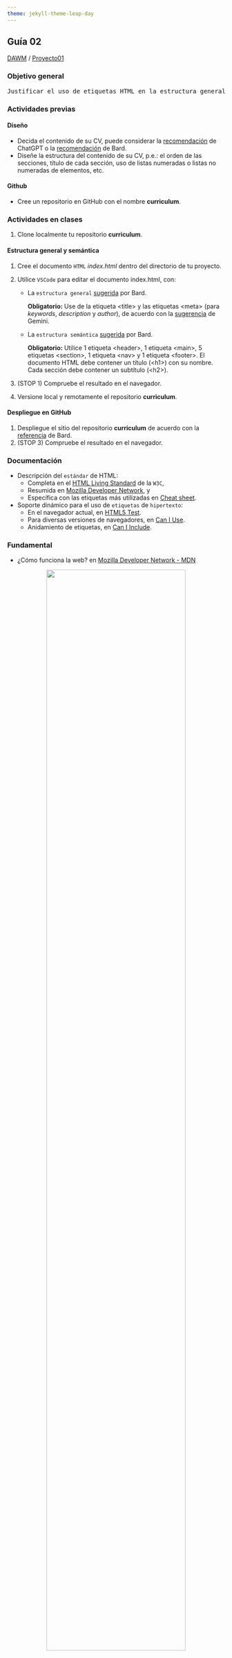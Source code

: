 ```yaml
---
theme: jekyll-theme-leap-day
---
```


## Guía 02

[DAWM](/DAWM/) / [Proyecto01](/DAWM/proyectos/2024/proyecto01)

<link href="styles/mystyle.css" rel="stylesheet" />

### Objetivo general

<pre class="objective">
Justificar el uso de etiquetas HTML en la estructura general y de etiquetas semánticas mediante el desarrollo de un currículum vitae digital para la presentación de información profesional de manera organizada y accesible en línea.
</pre>

### Actividades previas

#### Diseño

* Decida el contenido de su CV, puede considerar la [recomendación](chatgpt/guia02-recomendacion01.png) de ChatGPT o la [recomendación](bard/guia02-bard01.pdf) de Bard.
* Diseñe la estructura del contenido de su CV, p.e.: el orden de las secciones, título de cada sección, uso de listas numeradas o listas no numeradas de elementos, etc.

#### Github

* Cree un repositorio en GitHub con el nombre **curriculum**.

### Actividades en clases

1. Clone localmente tu repositorio **curriculum**. 

#### Estructura general y semántica

1. Cree el documento `HTML` _index.html_ dentro del directorio de tu proyecto.
2. Utilice `VSCode` para editar el documento index.html, con:

    - La `estructura general` [sugerida](bard/guia02-bard02.pdf) por Bard. 

      **Obligatorio:** Use de la etiqueta &lt;title&gt; y las etiquetas &lt;meta&gt; (para _keywords_, _description_ y _author_), de acuerdo con la [sugerencia](gemini/guia02-gemini01.pdf) de Gemini.
    
    - La `estructura semántica` [sugerida](bard/guia02-bard03.pdf) por Bard.

      **Obligatorio:** Utilice 1 etiqueta &lt;header&gt;, 1 etiqueta &lt;main&gt;, 5 etiquetas &lt;section&gt;, 1 etiqueta &lt;nav&gt; y 1 etiqueta &lt;footer&gt;. El documento HTML debe contener un título (&lt;h1&gt;) con su nombre. Cada sección debe contener un subtítulo (&lt;h2&gt;). 

3. (STOP 1) Compruebe el resultado en el navegador.
4. Versione local y remotamente el repositorio **curriculum**.

#### Despliegue en GitHub

1. Despliegue el sitio del repositorio **curriculum** de acuerdo con la [referencia](bard/guia02-bard04.pdf) de Bard.
2. (STOP 3) Compruebe el resultado en el navegador.

### Documentación

* Descripción del `estándar` de HTML:
    - Completa en el [HTML Living Standard](https://html.spec.whatwg.org/multipage/) de la `W3C`,
    - Resumida en [Mozilla Developer Network](https://developer.mozilla.org/es/docs/Web/HTML), y
    - Específica con las etiquetas más utilizadas en [Cheat sheet](https://lenguajehtml.com/assets/html5-cheatsheet-2019.pdf).
* Soporte dinámico para el uso de `etiquetas` de `hipertexto`:
    - En el navegador actual, en [HTML5 Test](https://html5test.co/).
    * Para diversas versiones de navegadores, en [Can I Use](https://caniuse.com/).
    * Anidamiento de etiquetas, en [Can I Include](https://caninclude.glitch.me/).

### Fundamental

* ¿Cómo funciona la web? en [Mozilla Developer Network - MDN](https://developer.mozilla.org/es/docs/Learn/Getting_started_with_the_web/How_the_Web_works)

<p style="text-align: center;">
<img src="https://developer.mozilla.org/es/docs/Learn/Getting_started_with_the_web/How_the_Web_works/simple-client-server.png" width="80%">
</p>

* SEO (Search Engine Optimization) en [X](https://twitter.com/deepanshusharmx/status/1708118904391053714)

<blockquote class="twitter-tweet"><p lang="en" dir="ltr">Semantic HTML elements play a crucial role in improving website SEO and its accessibility.<br><br>Replacing non-semantic elements makes code more readable and maintainable.<br><br>HTML Semantic Elements:<br>→ Carry inherent meanings;<br>→ Make web content more Structured;<br>→ More Meaningful.… <a href="https://t.co/O18NI5L8XD">pic.twitter.com/O18NI5L8XD</a></p>&mdash; Deepanshu Sharma (@deepanshusharmx) <a href="https://twitter.com/deepanshusharmx/status/1708118904391053714?ref_src=twsrc%5Etfw">September 30, 2023</a></blockquote> <script async src="https://platform.twitter.com/widgets.js" charset="utf-8"></script>


### Términos

HTML, hipertexto, VSCode, etiquetas, W3C, estándar, estructura general, estructura semántica, meta, title, link, etiquetas de semántica de texto.

### Referencias

* HTML Standard. (2023). Retrieved 15 May 2023, from https://html.spec.whatwg.org/multipage/
* HTML: Lenguaje de etiquetas de hipertexto MDN. (2021). Retrieved 18 May 2022, from https://developer.mozilla.org/es/docs/Web/HTML
* HTML5. Ejemplo de estructura global para página web con HTML5. (2022). Retrieved 18 May 2022, from http://www.edu4java.com/es/web/html5-estructura-global.html
* Conceptos básicos de HTML - Aprende sobre desarrollo web MDN. (2020). Retrieved 18 May 2022, from https://developer.mozilla.org/es/docs/Learn/Getting_started_with_the_web/HTML_basics
* Todos los ELEMENTOS SEMÁNTICOS de HTML. (2022). Retrieved 18 May 2022, from https://www.kikopalomares.com/blog/todos-los-elementos-semanticos-de-html
* HTML, E. (2022). Etiquetas HTML - Acerca de HTML. Retrieved 18 May 2022, from https://acercadehtml.com/etiquetas-html.html